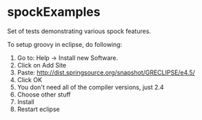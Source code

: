 # spockExamples

Set of tests demonstrating various spock features.

To setup groovy in eclipse, do following:

1. Go to: Help -> Install new Software.
2. Click on Add Site
3. Paste: http://dist.springsource.org/snapshot/GRECLIPSE/e4.5/
4. Click OK
5. You don't need all of the compiler versions, just 2.4
6. Choose other stuff
7. Install
8. Restart eclipse
